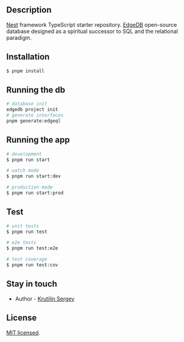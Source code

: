 ## Description

[Nest](https://github.com/nestjs/nest) framework TypeScript starter repository.
[EdgeDB](https://www.edgedb.com/) open-source database designed as a spiritual successor to SQL and the relational paradigm.
## Installation

```bash
$ pnpm install
```

## Running the db

```bash
# database init
edgedb project init
# generate interfaces
pnpm generate:edgeql
```

## Running the app

```bash
# development
$ pnpm run start

# watch mode
$ pnpm run start:dev

# production mode
$ pnpm run start:prod
```

## Test

```bash
# unit tests
$ pnpm run test

# e2e tests
$ pnpm run test:e2e

# test coverage
$ pnpm run test:cov
```

## Stay in touch

- Author - [Krutilin Sergey](https://github.com/krutilins)

## License

[MIT licensed](LICENSE).
